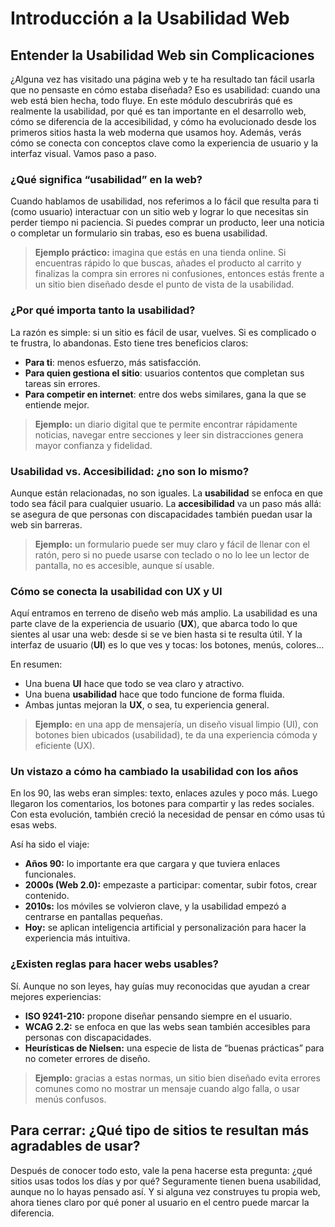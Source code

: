# Introducción a la Usabilidad Web

## Entender la Usabilidad Web sin Complicaciones

¿Alguna vez has visitado una página web y te ha resultado tan fácil usarla que no pensaste en cómo estaba diseñada? Eso es usabilidad: cuando una web está bien hecha, todo fluye. En este módulo descubrirás qué es realmente la usabilidad, por qué es tan importante en el desarrollo web, cómo se diferencia de la accesibilidad, y cómo ha evolucionado desde los primeros sitios hasta la web moderna que usamos hoy. Además, verás cómo se conecta con conceptos clave como la experiencia de usuario y la interfaz visual. Vamos paso a paso.

### ¿Qué significa “usabilidad” en la web?

Cuando hablamos de usabilidad, nos referimos a lo fácil que resulta para ti (como usuario) interactuar con un sitio web y lograr lo que necesitas sin perder tiempo ni paciencia. Si puedes comprar un producto, leer una noticia o completar un formulario sin trabas, eso es buena usabilidad.

> **Ejemplo práctico:** imagina que estás en una tienda online. Si encuentras rápido lo que buscas, añades el producto al carrito y finalizas la compra sin errores ni confusiones, entonces estás frente a un sitio bien diseñado desde el punto de vista de la usabilidad.

### ¿Por qué importa tanto la usabilidad?

La razón es simple: si un sitio es fácil de usar, vuelves. Si es complicado o te frustra, lo abandonas. Esto tiene tres beneficios claros:

- **Para ti**: menos esfuerzo, más satisfacción.
- **Para quien gestiona el sitio**: usuarios contentos que completan sus tareas sin errores.
- **Para competir en internet**: entre dos webs similares, gana la que se entiende mejor.

> **Ejemplo:** un diario digital que te permite encontrar rápidamente noticias, navegar entre secciones y leer sin distracciones genera mayor confianza y fidelidad.

### Usabilidad vs. Accesibilidad: ¿no son lo mismo?

Aunque están relacionadas, no son iguales. La **usabilidad** se enfoca en que todo sea fácil para cualquier usuario. La **accesibilidad** va un paso más allá: se asegura de que personas con discapacidades también puedan usar la web sin barreras.

> **Ejemplo:** un formulario puede ser muy claro y fácil de llenar con el ratón, pero si no puede usarse con teclado o no lo lee un lector de pantalla, no es accesible, aunque sí usable.

### Cómo se conecta la usabilidad con UX y UI

Aquí entramos en terreno de diseño web más amplio. La usabilidad es una parte clave de la experiencia de usuario (**UX**), que abarca todo lo que sientes al usar una web: desde si se ve bien hasta si te resulta útil. Y la interfaz de usuario (**UI**) es lo que ves y tocas: los botones, menús, colores…

En resumen:

- Una buena **UI** hace que todo se vea claro y atractivo.
- Una buena **usabilidad** hace que todo funcione de forma fluida.
- Ambas juntas mejoran la **UX**, o sea, tu experiencia general.

> **Ejemplo:** en una app de mensajería, un diseño visual limpio (UI), con botones bien ubicados (usabilidad), te da una experiencia cómoda y eficiente (UX).

### Un vistazo a cómo ha cambiado la usabilidad con los años

En los 90, las webs eran simples: texto, enlaces azules y poco más. Luego llegaron los comentarios, los botones para compartir y las redes sociales. Con esta evolución, también creció la necesidad de pensar en cómo usas tú esas webs.

Así ha sido el viaje:

- **Años 90:** lo importante era que cargara y que tuviera enlaces funcionales.
- **2000s (Web 2.0):** empezaste a participar: comentar, subir fotos, crear contenido.
- **2010s:** los móviles se volvieron clave, y la usabilidad empezó a centrarse en pantallas pequeñas.
- **Hoy:** se aplican inteligencia artificial y personalización para hacer la experiencia más intuitiva.

### ¿Existen reglas para hacer webs usables?

Sí. Aunque no son leyes, hay guías muy reconocidas que ayudan a crear mejores experiencias:

- **ISO 9241-210:** propone diseñar pensando siempre en el usuario.
- **WCAG 2.2:** se enfoca en que las webs sean también accesibles para personas con discapacidades.
- **Heurísticas de Nielsen:** una especie de lista de “buenas prácticas” para no cometer errores de diseño.

> **Ejemplo:** gracias a estas normas, un sitio bien diseñado evita errores comunes como no mostrar un mensaje cuando algo falla, o usar menús confusos.

## Para cerrar: ¿Qué tipo de sitios te resultan más agradables de usar?

Después de conocer todo esto, vale la pena hacerse esta pregunta: ¿qué sitios usas todos los días y por qué? Seguramente tienen buena usabilidad, aunque no lo hayas pensado así. Y si alguna vez construyes tu propia web, ahora tienes claro por qué poner al usuario en el centro puede marcar la diferencia.
